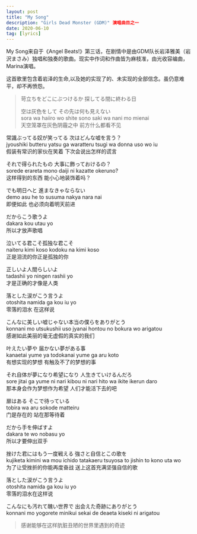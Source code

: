 ```yaml
---
layout: post
title: "My Song"
description: "Girls Dead Monster (GDM)" 演唱曲目之一
date: 2020-06-10
tag: [lyrics]
---
```

My Song来自于《Angel Beats!》第三话，在剧情中是由GDM队长岩泽雅美（岩沢まさみ）独唱和独奏的歌曲。现实中作词和作曲皆为麻枝准，由光收容编曲，Marina演唱。   

这首歌里包含着岩泽的生命,以及她的实现了的、未实现的全部信念。虽仍意难平，却不再愤怨。   

>苛立ちをどこにぶつけるか 探してる間に終わる日  
>
>空は灰色をして その先は何も見えない   
 sora wa haiiro wo shite sono saki wa nani mo mienai   
 天空笼罩在灰色阴霾之中 前方什么都看不见   
 
 常識ぶってる奴が笑ってる 次はどんな嘘を言う？  
 jyoushiki butteru yatsu ga waratteru tsugi wa donna uso wo iu  
 假装有常识的家伙在笑着 下次会说出怎样的谎言  
 
 それで得られたもの 大事に飾っておけるの？  
 sorede erareta mono daiji ni kazatte okeruno?  
 这样得到的东西 能小心地装饰着吗？  
 
 でも明日へと 進まなきゃならない  
 demo asu he to susuma nakya nara nai  
 即便如此 也必须向着明天前进  
 
 だからこう歌うよ  
 dakara kou utau yo  
 所以才放声歌唱  
 
 泣いてる君こそ孤独な君こそ  
 naiteru kimi koso kodoku na kimi koso  
 正是泪流的你正是孤独的你  
 
 正しいよ人間らしいよ  
 tadashii yo ningen rashii yo  
 才是正确的才像是人类  
 
 落とした涙がこう言うよ  
 otoshita namida ga kou iu yo  
 零落的泪水 在这样说  
 
 こんなに美しい嘘じゃない本当の僕らをありがとう  
 konnani mo utsukushii uso jyanai hontou no bokura wo arigatou   
 感谢如此美丽的毫无虚假的真实的我们  
 
 叶えたい夢や 届かない夢がある事  
 kanaetai yume ya todokanai yume ga aru koto  
 有想实现的梦想 有触及不了的梦想的事  
  
 それ自体が夢になり希望になり 人生きていけるんだろ  
 sore jitai ga yume ni nari kibou ni nari hito wa ikite ikerun daro  
 那本身会作为梦想作为希望 人们才能活下去的吧  
 
 扉はある そこで待っている  
 tobira wa aru sokode matteiru  
 门是存在的 站在那等待着  
 
 だから手を伸ばすよ  
 dakara te wo nobasu yo  
 所以才要伸出双手  
 
 挫けた君にはもう一度戦える 強さと自信とこの歌を  
 kujiketa kimini wa mou ichido tatakaeru tsuyosa to jishin to kono uta wo  
 为了让受挫折的你能再度奋战 送上这首充满坚强自信的歌  
 
 落とした涙がこう言うよ  
 otoshita namida ga kou iu yo  
 零落的泪水在这样说  
 
 こんなにも汚れて醜い世界で 出会えた奇跡にありがとう  
 konnani mo yogorete minikui sekai de deaeta kiseki ni arigatou  
>感谢能够在这样肮脏丑陋的世界里遇到的奇迹  

